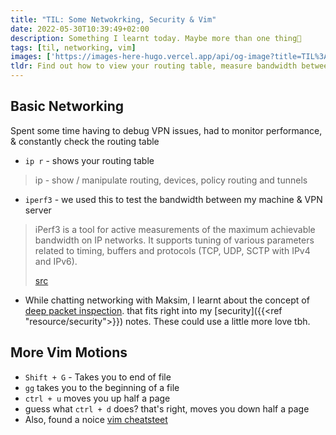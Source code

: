 ```yaml
---
title: "TIL: Some Netwokrking, Security & Vim"
date: 2022-05-30T10:39:49+02:00
description: Something I learnt today. Maybe more than one thing👾
tags: [til, networking, vim]
images: ['https://images-here-hugo.vercel.app/api/og-image?title=TIL%3A%20Some%20Netwokrking%2C%20Security%20%26%20Vim']
tldr: Find out how to view your routing table, measure bandwidth between your machine & a server, what deep packet inspection is, & some vim motions
---
```


## Basic Networking
Spent some time having to debug VPN issues, had to monitor performance, & constantly check the routing table
- `ip r` - shows your routing table
> ip - show / manipulate routing, devices, policy routing and tunnels


- `iperf3` - we used this to test the bandwidth between my machine & VPN server
> iPerf3 is a tool for active measurements of the maximum achievable bandwidth on IP networks. It supports tuning of various parameters related to timing, buffers and protocols (TCP, UDP, SCTP with IPv4 and IPv6). 
>
> [src](https://iperf.fr/)

- While chatting networking with Maksim, I learnt about the concept of [deep packet inspection](https://digitalguardian.com/blog/what-deep-packet-inspection-how-it-works-use-cases-dpi-and-more). that fits right into my [security]({{<ref "resource/security">}}) notes. These could use a little more love tbh.

## More Vim Motions
- `Shift + G` - Takes you to end of file
- `gg` takes you to the beginning of a file
- `ctrl + u` moves you up half a page
- guess what `ctrl + d` does? that's right, moves you down half a page
- Also, found a noice [vim cheatsteet](https://vimsheet.com/)
